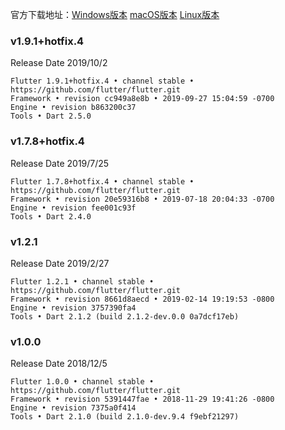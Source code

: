 官方下载地址：[Windows版本](https://flutter.dev/docs/development/tools/sdk/releases?tab=windows) [macOS版本](https://flutter.dev/docs/development/tools/sdk/releases?tab=macos) [Linux版本](https://flutter.dev/docs/development/tools/sdk/releases?tab=linux)

### v1.9.1+hotfix.4

Release Date 2019/10/2

```shell
Flutter 1.9.1+hotfix.4 • channel stable • https://github.com/flutter/flutter.git
Framework • revision cc949a8e8b • 2019-09-27 15:04:59 -0700
Engine • revision b863200c37
Tools • Dart 2.5.0
```

### v1.7.8+hotfix.4

Release Date 2019/7/25

```shell
Flutter 1.7.8+hotfix.4 • channel stable • https://github.com/flutter/flutter.git
Framework • revision 20e59316b8 • 2019-07-18 20:04:33 -0700
Engine • revision fee001c93f
Tools • Dart 2.4.0
```

### v1.2.1

Release Date 2019/2/27

```shell
Flutter 1.2.1 • channel stable • https://github.com/flutter/flutter.git
Framework • revision 8661d8aecd • 2019-02-14 19:19:53 -0800
Engine • revision 3757390fa4
Tools • Dart 2.1.2 (build 2.1.2-dev.0.0 0a7dcf17eb)
```

### v1.0.0

Release Date 2018/12/5

```shell
Flutter 1.0.0 • channel stable • https://github.com/flutter/flutter.git
Framework • revision 5391447fae • 2018-11-29 19:41:26 -0800
Engine • revision 7375a0f414
Tools • Dart 2.1.0 (build 2.1.0-dev.9.4 f9ebf21297)
```

